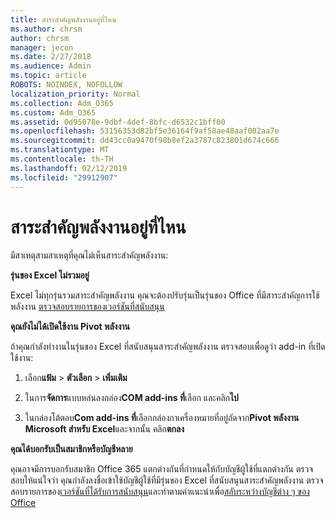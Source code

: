```yaml
---
title: สาระสำคัญพลังงานอยู่ที่ไหน
ms.author: chrsm
author: chrsm
manager: jecon
ms.date: 2/27/2018
ms.audience: Admin
ms.topic: article
ROBOTS: NOINDEX, NOFOLLOW
localization_priority: Normal
ms.collection: Adm_O365
ms.custom: Adm_O365
ms.assetid: 0d95078e-9dbf-4def-8bfc-d6532c1bff00
ms.openlocfilehash: 53156353d82bf5e36164f9af58ae48aaf002aa7e
ms.sourcegitcommit: dd43cc0a9470f98b8ef2a3787c823801d674c666
ms.translationtype: MT
ms.contentlocale: th-TH
ms.lasthandoff: 02/12/2019
ms.locfileid: "29912907"
---
```

# <a name="where-is-power-pivot"></a>สาระสำคัญพลังงานอยู่ที่ไหน

มีสาเหตุสามสาเหตุที่คุณไม่เห็นสาระสำคัญพลังงาน:
  
 **รุ่นของ Excel ไม่รวมอยู่**
  
Excel ไม่ทุกรุ่นรวมสาระสำคัญพลังงาน คุณจะต้องปรับรุ่นเป็นรุ่นของ Office ที่มีสาระสำคัญการใช้พลังงาน [ตรวจสอบรายการของเวอร์ชันที่สนับสนุน](https://support.office.com/article/aa64e217-4b6e-410b-8337-20b87e1c2a4b.aspx)
  
 **คุณยังไม่ได้เปิดใช้งาน Pivot พลังงาน**
  
ถ้าคุณกำลังทำงานในรุ่นของ Excel ที่สนับสนุนสาระสำคัญพลังงาน ตรวจสอบเพื่อดูว่า add-in ที่เปิดใช้งาน:
  
1. เลือก**แฟ้ม** \> **ตัวเลือก** \> **เพิ่มเติม**
    
2. ในการ**จัดการ**แบบหล่นลงกล่อง**COM add-ins ที่**เลือก และคลิก**ไป**
    
3. ในกล่องโต้ตอบ**Com add-ins ที่**เลือกกล่องกาเครื่องหมายที่อยู่ถัดจาก**Pivot พลังงาน Microsoft สำหรับ Excel**และจากนั้น คลิก**ตกลง** 
    
 **คุณได้บอกรับเป็นสมาชิกหรือบัญชีหลาย**
  
คุณอาจมีการบอกรับสมาชิก Office 365 แตกต่างกันที่กำหนดให้กับบัญชีผู้ใช้ที่แตกต่างกัน ตรวจสอบให้แน่ใจว่า คุณกำลังลงชื่อเข้าใช้บัญชีผู้ใช้ที่มีรุ่นของ Excel ที่สนับสนุนสาระสำคัญพลังงาน ตรวจสอบรายการของ[เวอร์ชันที่ได้รับการสนับสนุน](https://support.office.com/article/aa64e217-4b6e-410b-8337-20b87e1c2a4b.aspx)และทำตามคำแนะนำเพื่อ[สลับระหว่างบัญชีต่าง ๆ ของ Office](https://support.office.com/article/b9582171-fd1f-4284-9846-bdd72bb28426.aspx#BKMK_WebSwitchAccounts)
  

